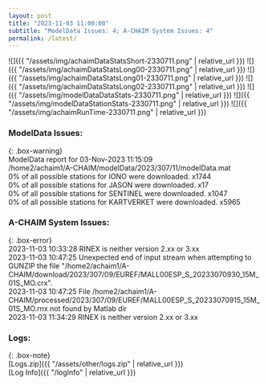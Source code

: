 ```yaml
---
layout: post
title: "2023-11-03 11:00:00"
subtitle: "ModelData Issues: 4; A-CHAIM System Issues: 4"
permalink: /latest/
---
```


![]({{ "/assets/img/achaimDataStatsShort-2330711.png" | relative_url }})
![]({{ "/assets/img/achaimDataStatsLong00-2330711.png" | relative_url }})
![]({{ "/assets/img/achaimDataStatsLong01-2330711.png" | relative_url }})
![]({{ "/assets/img/achaimDataStatsLong02-2330711.png" | relative_url }})
![]({{ "/assets/img/modelDataDataStats-2330711.png" | relative_url }})
![]({{ "/assets/img/modelDataStationStats-2330711.png" | relative_url }})
![]({{ "/assets/img/achaimRunTime-2330711.png" | relative_url }})


### ModelData Issues:  
  
{: .box-warning}  
 ModelData report for 03-Nov-2023 11:15:09   
 /home2/achaim1/A-CHAIM/modelData/2023/307/11/modelData.mat   
 0% of all possible stations for IONO were downloaded. x1744   
 0% of all possible stations for JASON were downloaded. x17   
 0% of all possible stations for SENTINEL were downloaded. x1047   
 0% of all possible stations for KARTVERKET were downloaded. x5965   
  
### A-CHAIM System Issues:  
  
{: .box-error}  
2023-11-03 10:33:28 RINEX is neither version 2.xx or 3.xx  
2023-11-03 10:47:25 Unexpected end of input stream when attempting to GUNZIP the file "/home2/achaim1/A-CHAIM/download/2023/307/09/EUREF/MALL00ESP_S_20233070930_15M_01S_MO.crx".  
2023-11-03 10:47:25 File /home2/achaim1/A-CHAIM/processed/2023/307/09/EUREF/MALL00ESP_S_20233070915_15M_01S_MO.rnx not found by Matlab dir  
2023-11-03 11:34:29 RINEX is neither version 2.xx or 3.xx  

### Logs:  
  
{: .box-note}  
[Logs.zip]({{ "/assets/other/logs.zip" | relative_url }})  
[Log Info]({{ "/logInfo" | relative_url }})  

